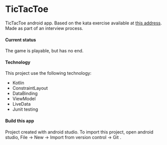 # TicTacToe
TicTacToe android app.
Based on the kata exercise available at [this address](https://github.com/stephane-genicot/katas/blob/master/TicTacToe.md).
Made as part of an interview process.

#### Current status
The game is playable, but has no end.

#### Technology
This project use the following technology:
- Kotlin
- ConstraintLayout
- DataBinding
- ViewModel
- LiveData
- Junit testing

#### Build this app
Project created with android studio. To import this project, open android studio, File -> New -> Import from version control -> Git .

